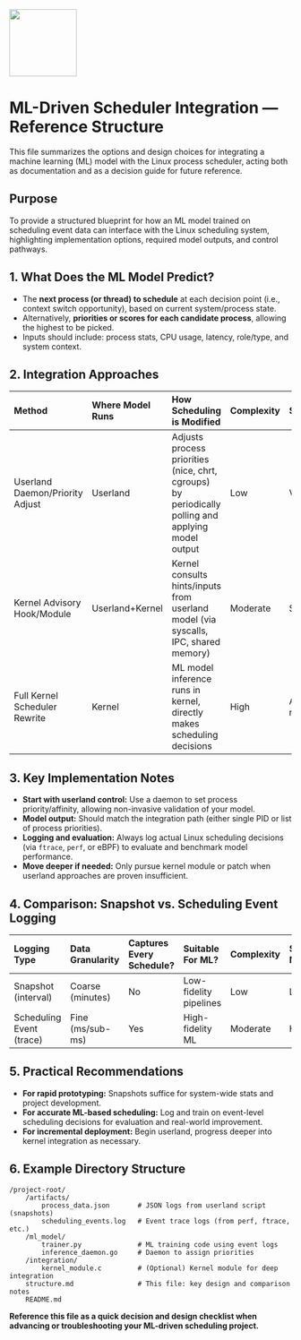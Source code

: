 <img src="https://r2cdn.perplexity.ai/pplx-full-logo-primary-dark%402x.png" class="logo" width="120"/>

# ML-Driven Scheduler Integration — Reference Structure

This file summarizes the options and design choices for integrating a machine learning (ML) model with the Linux process scheduler, acting both as documentation and as a decision guide for future reference.

## Purpose

To provide a structured blueprint for how an ML model trained on scheduling event data can interface with the Linux scheduling system, highlighting implementation options, required model outputs, and control pathways.

## 1. What Does the ML Model Predict?

- The **next process (or thread) to schedule** at each decision point (i.e., context switch opportunity), based on current system/process state.
- Alternatively, **priorities or scores for each candidate process**, allowing the highest to be picked.
- Inputs should include: process stats, CPU usage, latency, role/type, and system context.


## 2. Integration Approaches

| Method | Where Model Runs | How Scheduling is Modified | Complexity | Safety/Risk |
| :-- | :-- | :-- | :-- | :-- |
| Userland Daemon/Priority Adjust | Userland | Adjusts process priorities (nice, chrt, cgroups) by periodically polling and applying model output | Low | Very Safe |
| Kernel Advisory Hook/Module | Userland+Kernel | Kernel consults hints/inputs from userland model (via syscalls, IPC, shared memory) | Moderate | Safe/Moderate |
| Full Kernel Scheduler Rewrite | Kernel | ML model inference runs in kernel, directly makes scheduling decisions | High | Advanced; risky |

## 3. Key Implementation Notes

- **Start with userland control:** Use a daemon to set process priority/affinity, allowing non-invasive validation of your model.
- **Model output:** Should match the integration path (either single PID or list of process priorities).
- **Logging and evaluation:** Always log actual Linux scheduling decisions (via `ftrace`, `perf`, or eBPF) to evaluate and benchmark model performance.
- **Move deeper if needed:** Only pursue kernel module or patch when userland approaches are proven insufficient.


## 4. Comparison: Snapshot vs. Scheduling Event Logging

| Logging Type | Data Granularity | Captures Every Schedule? | Suitable For ML? | Complexity | Storage Needs |
| :-- | :-- | :-- | :-- | :-- | :-- |
| Snapshot (interval) | Coarse (minutes) | No | Low-fidelity pipelines | Low | Low |
| Scheduling Event (trace) | Fine (ms/sub-ms) | Yes | High-fidelity ML | Moderate | High |

## 5. Practical Recommendations

- **For rapid prototyping:** Snapshots suffice for system-wide stats and project development.
- **For accurate ML-based scheduling:** Log and train on event-level scheduling decisions for evaluation and real-world improvement.
- **For incremental deployment:** Begin userland, progress deeper into kernel integration as necessary.


## 6. Example Directory Structure

```shell
/project-root/
    /artifacts/
        process_data.json       # JSON logs from userland script (snapshots)
        scheduling_events.log   # Event trace logs (from perf, ftrace, etc.)
    /ml_model/
        trainer.py              # ML training code using event logs
        inference_daemon.go     # Daemon to assign priorities
    /integration/
        kernel_module.c         # (Optional) Kernel module for deep integration
    structure.md                # This file: key design and comparison notes
    README.md
```

**Reference this file as a quick decision and design checklist when advancing or troubleshooting your ML-driven scheduling project.**

